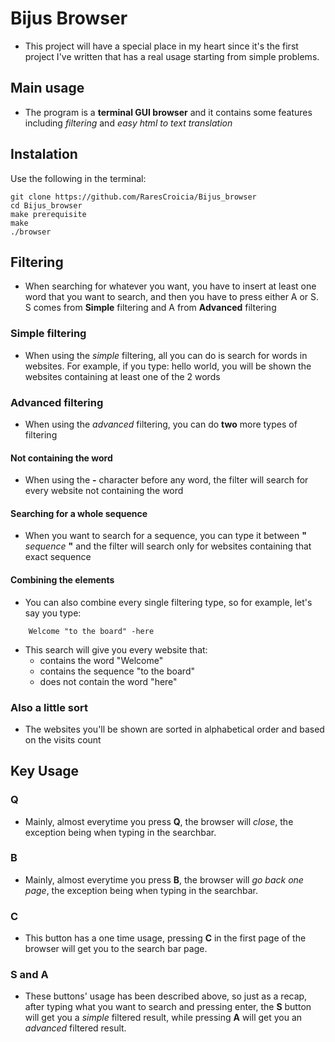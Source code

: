 # Bijus Browser

- This project will have a special place in my heart since it's the first project I've written that has 
a real usage starting from simple problems.

## Main usage

- The program is a **terminal GUI browser** and it contains some features including *filtering* and *easy html to text translation*

## Instalation

Use the following in the terminal: 

```
git clone https://github.com/RaresCroicia/Bijus_browser
cd Bijus_browser
make prerequisite
make
./browser
```

## Filtering

- When searching for whatever you want, you have to insert at least one word that you want to search, and then you have to press
either A or S. S comes from **Simple** filtering and A from **Advanced** filtering

### Simple filtering

- When using the *simple* filtering, all you can do is search for words in websites. For example, if you type: hello world, you will be shown the websites containing
at least one of the 2 words

### Advanced filtering

- When using the *advanced* filtering, you can do **two** more types of filtering

#### Not containing the word

- When using the **-** character before any word, the filter will search for every website not containing the word

#### Searching for a whole sequence

- When you want to search for a sequence, you can type it between **"** *sequence* **"** and the filter will search only for websites containing that exact sequence

#### Combining the elements

- You can also combine every single filtering type, so for example, let's say you type:

```
    Welcome "to the board" -here
```

- This search will give you every website that:
    - contains the word "Welcome"
    - contains the sequence "to the board"
    - does not contain the word "here"

### Also a little sort

- The websites you'll be shown are sorted in alphabetical order and based on the visits count

## Key Usage

### Q

- Mainly, almost everytime you press **Q**, the browser will *close*, the exception being when typing in the searchbar.

### B

- Mainly, almost everytime you press **B**, the browser will *go back one page*, the exception being when typing in the searchbar.

### C

- This button has a one time usage, pressing **C** in the first page of the browser will get you to the search bar page.

### S and A

- These buttons' usage has been described above, so just as a recap, after typing what you want to search and pressing enter, the **S** button will get you a *simple* filtered result, while
pressing **A** will get you an *advanced* filtered result.
